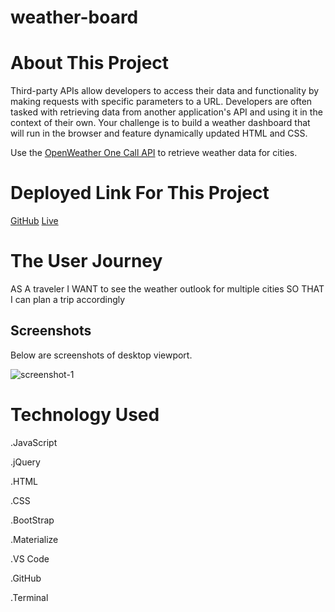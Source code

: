 # weather-board

# About This Project

Third-party APIs allow developers to access their data and functionality by making requests with specific parameters to a URL. Developers are often tasked with retrieving data from another application's API and using it in the context of their own. Your challenge is to build a weather dashboard that will run in the browser and feature dynamically updated HTML and CSS.

Use the [OpenWeather One Call API](https://openweathermap.org/api/one-call-api) to retrieve weather data for cities.

# Deployed Link For This Project

[GitHub](https://github.com/MohamedWarsame04/weather-board)
[Live](https://mohamedwarsame04.github.io/weather-board/)

# The User Journey

AS A traveler
I WANT to see the weather outlook for multiple cities
SO THAT I can plan a trip accordingly

## Screenshots

Below are screenshots of desktop viewport.

![screenshot-1](./assets/images/screencapture-127-0-0-1-5500-index-html-2022-06-02-16_19_41.png)

# Technology Used

.JavaScript

.jQuery

.HTML

.CSS

.BootStrap

.Materialize

.VS Code

.GitHub

.Terminal
